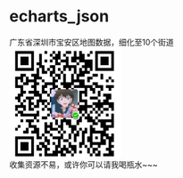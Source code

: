 # echarts_json
广东省深圳市宝安区地图数据，细化至10个街道<br>
<img src="/qrcode.jpg" width = "200" height = "200" alt="图片名称" align=center /><br>
收集资源不易，或许你可以请我喝瓶水~~~<br>
